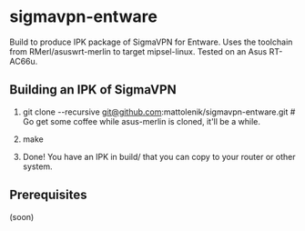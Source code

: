 sigmavpn-entware
================

Build to produce IPK package of SigmaVPN for Entware. Uses the toolchain from RMerl/asuswrt-merlin to target mipsel-linux. Tested on an Asus RT-AC66u.

Building an IPK of SigmaVPN
---------------------------

 1. git clone --recursive git@github.com:mattolenik/sigmavpn-entware.git # Go get some coffee while asus-merlin is cloned, it'll be a while.

 2. make

 3. Done! You have an IPK in build/ that you can copy to your router or other system.

Prerequisites
-------------

(soon)
